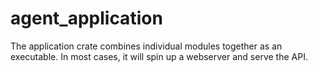 # agent_application

The application crate combines individual modules together as an executable.
In most cases, it will spin up a webserver and serve the API.

